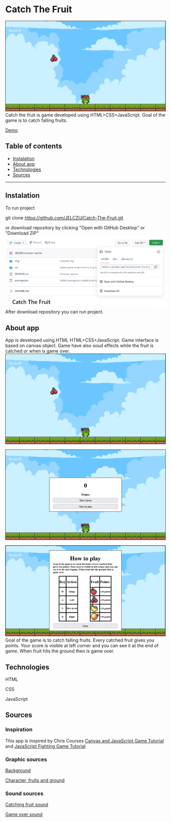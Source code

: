 # Catch The Fruit
![The game](https://github.com/JELCZU/Catch-The-Fruit/blob/master/img/The%20game.PNG) 
Catch the fruit is game developed using HTML+CSS+JavaScript.
Goal of the game is to catch falling fruits. 

[Demo](https://jelczu.github.io/Catch-The-Fruit/) 

## Table of contents
* [Instalation](#Instalation)
* [About app](#About-app)
* [Technologies](#Technologies)
* [Sources](#Sources)

---
## Instalation
To run project

git clone https://github.com/JELCZU/Catch-The-Fruit.git

or download repository by clicking "Open with GitHub Desktop" or "Download ZIP"
![How to download](https://github.com/JELCZU/Catch-The-Fruit/blob/master/img/How%20to%20download.PNG) 
After download repository you can run project.
## About app
App is developed using HTML HTML+CSS+JavaScript. Game interface is based on canvas object.
Game have also soud effects while the fruit is catched or when is game over.
![The game](https://github.com/JELCZU/Catch-The-Fruit/blob/master/img/The%20game.PNG) 

![Game menu](https://github.com/JELCZU/Catch-The-Fruit/blob/master/img/Game%20menu.PNG) 

![How to play](https://github.com/JELCZU/Catch-The-Fruit/blob/master/img/How%20to%20play.PNG) 
Goal of the game is to catch falling fruits. 
Every catched fruit gives you points. 
Your score is visible at left corner and you can see it at the end of game. 
When fruit hits the ground then is game over.

## Technologies
HTML

CSS

JavaScript
## Sources
### Inspiration
This app is inspired by Chris Courses [Canvas and JavaScript Game Tutorial](https://www.youtube.com/watch?v=eI9idPTT0c4&t=1963s) 
and [JavaScript Fighting Game Tutorial](https://www.youtube.com/watch?v=vyqbNFMDRGQ&t=7620s) 
### Graphic sources
[Background](https://anokolisa.itch.io/basic-140-tiles-grassland-and-mines) 

[Character, fruits and ground](https://pixelfrog-assets.itch.io/pixel-adventure-1) 
### Sound sources
[Catching fruit sound](https://www.youtube.com/watch?v=mQSmVZU5EL4) 

[Game over sound](https://www.youtube.com/watch?v=jAIlKqL3nHo) 
